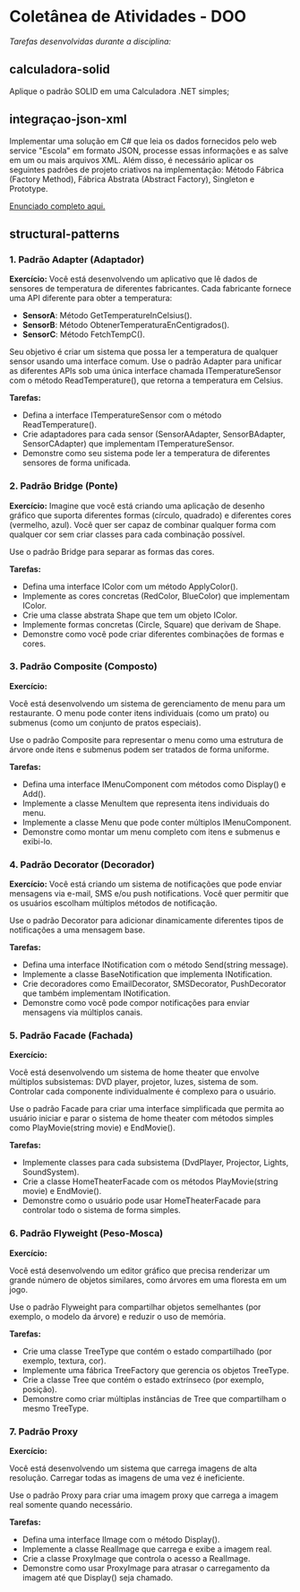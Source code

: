 # Coletânea de Atividades - DOO
*Tarefas desenvolvidas durante a disciplina:*

## **calculadora-solid** 
Aplique o padrão SOLID em uma Calculadora .NET simples;

## **integraçao-json-xml** 
Implementar uma solução em C# que leia os dados fornecidos pelo web service "Escola" em formato JSON, processe essas informações e as salve em um ou mais arquivos XML. Além disso, é necessário aplicar os seguintes padrões de projeto criativos na implementação: Método Fábrica (Factory Method), Fábrica Abstrata (Abstract Factory), Singleton e Prototype.

[Enunciado completo aqui.](https://chatgpt.com/share/67123016-7e88-800e-8ec0-f9324d7127e4)

## **structural-patterns** 
### 1. Padrão Adapter (Adaptador)

**Exercício:**
Você está desenvolvendo um aplicativo que lê dados de sensores de temperatura de diferentes fabricantes. Cada fabricante fornece uma API diferente para obter a temperatura:

- **SensorA**: Método GetTemperatureInCelsius().
- **SensorB**: Método ObtenerTemperaturaEnCentigrados().
- **SensorC**: Método FetchTempC().

Seu objetivo é criar um sistema que possa ler a temperatura de qualquer sensor usando uma interface comum. Use o padrão Adapter para unificar as diferentes APIs sob uma única interface chamada ITemperatureSensor com o método ReadTemperature(), que retorna a temperatura em Celsius.

**Tarefas:**

- Defina a interface ITemperatureSensor com o método ReadTemperature().
- Crie adaptadores para cada sensor (SensorAAdapter, SensorBAdapter, SensorCAdapter) que implementam ITemperatureSensor.
- Demonstre como seu sistema pode ler a temperatura de diferentes sensores de forma unificada.

### 2. Padrão Bridge (Ponte)

****Exercício:****
Imagine que você está criando uma aplicação de desenho gráfico que suporta diferentes formas (círculo, quadrado) e diferentes cores (vermelho, azul). Você quer ser capaz de combinar qualquer forma com qualquer cor sem criar classes para cada combinação possível.

Use o padrão Bridge para separar as formas das cores.

**Tarefas:**

- Defina uma interface IColor com um método ApplyColor().
- Implemente as cores concretas (RedColor, BlueColor) que implementam IColor.
- Crie uma classe abstrata Shape que tem um objeto IColor.
- Implemente formas concretas (Circle, Square) que derivam de Shape.
- Demonstre como você pode criar diferentes combinações de formas e cores.

### 3. Padrão Composite (Composto)

**Exercício:**

Você está desenvolvendo um sistema de gerenciamento de menu para um restaurante. O menu pode conter itens individuais (como um prato) ou submenus (como um conjunto de pratos especiais).

Use o padrão Composite para representar o menu como uma estrutura de árvore onde itens e submenus podem ser tratados de forma uniforme.

**Tarefas:**

- Defina uma interface IMenuComponent com métodos como Display() e Add().
- Implemente a classe MenuItem que representa itens individuais do menu.
- Implemente a classe Menu que pode conter múltiplos IMenuComponent.
- Demonstre como montar um menu completo com itens e submenus e exibi-lo.

### 4. Padrão Decorator (Decorador)

****Exercício:****
Você está criando um sistema de notificações que pode enviar mensagens via e-mail, SMS e/ou push notifications. Você quer permitir que os usuários escolham múltiplos métodos de notificação.

Use o padrão Decorator para adicionar dinamicamente diferentes tipos de notificações a uma mensagem base.

**Tarefas:**

- Defina uma interface INotification com o método Send(string message).
- Implemente a classe BaseNotification que implementa INotification.
- Crie decoradores como EmailDecorator, SMSDecorator, PushDecorator que também implementam INotification.
- Demonstre como você pode compor notificações para enviar mensagens via múltiplos canais.

### 5. Padrão Facade (Fachada)

**Exercício:**

Você está desenvolvendo um sistema de home theater que envolve múltiplos subsistemas: DVD player, projetor, luzes, sistema de som. Controlar cada componente individualmente é complexo para o usuário.

Use o padrão Facade para criar uma interface simplificada que permita ao usuário iniciar e parar o sistema de home theater com métodos simples como PlayMovie(string movie) e EndMovie().

**Tarefas:**

- Implemente classes para cada subsistema (DvdPlayer, Projector, Lights, SoundSystem).
- Crie a classe HomeTheaterFacade com os métodos PlayMovie(string movie) e EndMovie().
- Demonstre como o usuário pode usar HomeTheaterFacade para controlar todo o sistema de forma simples.

### 6. Padrão Flyweight (Peso-Mosca)

**Exercício:**

Você está desenvolvendo um editor gráfico que precisa renderizar um grande número de objetos similares, como árvores em uma floresta em um jogo.

Use o padrão Flyweight para compartilhar objetos semelhantes (por exemplo, o modelo da árvore) e reduzir o uso de memória.

**Tarefas:**

- Crie uma classe TreeType que contém o estado compartilhado (por exemplo, textura, cor).
- Implemente uma fábrica TreeFactory que gerencia os objetos TreeType.
- Crie a classe Tree que contém o estado extrínseco (por exemplo, posição).
- Demonstre como criar múltiplas instâncias de Tree que compartilham o mesmo TreeType.

### 7. Padrão Proxy

**Exercício:**

Você está desenvolvendo um sistema que carrega imagens de alta resolução. Carregar todas as imagens de uma vez é ineficiente.

Use o padrão Proxy para criar uma imagem proxy que carrega a imagem real somente quando necessário.

**Tarefas:**

- Defina uma interface IImage com o método Display().
- Implemente a classe RealImage que carrega e exibe a imagem real.
- Crie a classe ProxyImage que controla o acesso a RealImage.
- Demonstre como usar ProxyImage para atrasar o carregamento da imagem até que Display() seja chamado.


